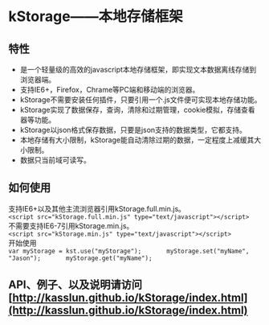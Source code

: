 kStorage——本地存储框架
========
特性
--------
*    是一个轻量级的高效的javascript本地存储框架，即实现文本数据离线存储到浏览器端。
*   支持IE6+，Firefox，Chrame等PC端和移动端的浏览器。
*   kStorage不需要安装任何插件，只要引用一个.js文件便可实现本地存储功能。
*   kStorage实现了数据保存，查询，清除和过期管理，cookie模拟，存储查看器等功能。
*   kStorage以json格式保存数据，只要是json支持的数据类型，它都支持。
*   本地存储有大小限制，kStorage能自动清除过期的数据，一定程度上减缓其大小限制。
*   数据只当前域可读写。

如何使用
--------
支持IE6+以及其他主流浏览器引用kStorage.full.min.js。   
`<script src="kStorage.full.min.js" type="text/javascript"></script>`   
不需要支持IE6-7引用kStorage.min.js。   
`<script src="kStorage.min.js" type="text/javascript"></script>`   
开始使用   
``var myStorage = kst.use("myStorage");      
 myStorage.set("myName", "Jason");      
 myStorage.get("myName");``

API、例子、以及说明请访问[http://kasslun.github.io/kStorage/index.html](http://kasslun.github.io/kStorage/index.html)
--------

